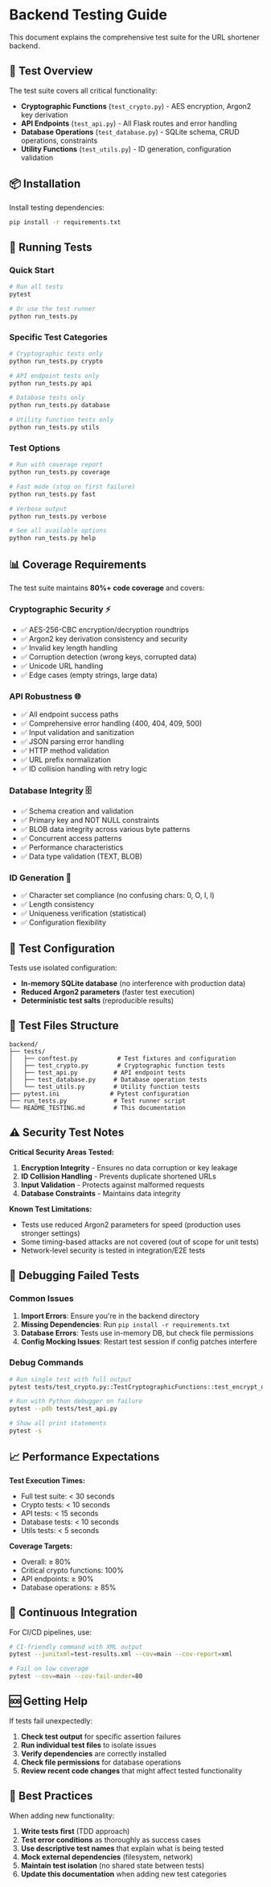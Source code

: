 # Backend Testing Guide

This document explains the comprehensive test suite for the URL shortener backend.

## 🧪 Test Overview

The test suite covers all critical functionality:

- **Cryptographic Functions** (`test_crypto.py`) - AES encryption, Argon2 key derivation
- **API Endpoints** (`test_api.py`) - All Flask routes and error handling
- **Database Operations** (`test_database.py`) - SQLite schema, CRUD operations, constraints
- **Utility Functions** (`test_utils.py`) - ID generation, configuration validation

## 📦 Installation

Install testing dependencies:

```bash
pip install -r requirements.txt
```

## 🚀 Running Tests

### Quick Start
```bash
# Run all tests
pytest

# Or use the test runner
python run_tests.py
```

### Specific Test Categories
```bash
# Cryptographic tests only
python run_tests.py crypto

# API endpoint tests only  
python run_tests.py api

# Database tests only
python run_tests.py database

# Utility function tests only
python run_tests.py utils
```

### Test Options
```bash
# Run with coverage report
python run_tests.py coverage

# Fast mode (stop on first failure)
python run_tests.py fast

# Verbose output
python run_tests.py verbose

# See all available options
python run_tests.py help
```

## 📊 Coverage Requirements

The test suite maintains **80%+ code coverage** and covers:

### Cryptographic Security ⚡
- ✅ AES-256-CBC encryption/decryption roundtrips
- ✅ Argon2 key derivation consistency and security
- ✅ Invalid key length handling
- ✅ Corruption detection (wrong keys, corrupted data)
- ✅ Unicode URL handling
- ✅ Edge cases (empty strings, large data)

### API Robustness 🌐
- ✅ All endpoint success paths
- ✅ Comprehensive error handling (400, 404, 409, 500)
- ✅ Input validation and sanitization
- ✅ JSON parsing error handling
- ✅ HTTP method validation
- ✅ URL prefix normalization
- ✅ ID collision handling with retry logic

### Database Integrity 🗄️
- ✅ Schema creation and validation
- ✅ Primary key and NOT NULL constraints
- ✅ BLOB data integrity across various byte patterns
- ✅ Concurrent access patterns
- ✅ Performance characteristics
- ✅ Data type validation (TEXT, BLOB)

### ID Generation 🎲
- ✅ Character set compliance (no confusing chars: 0, O, I, l)
- ✅ Length consistency
- ✅ Uniqueness verification (statistical)
- ✅ Configuration flexibility

## 🔧 Test Configuration

Tests use isolated configuration:
- **In-memory SQLite database** (no interference with production data)
- **Reduced Argon2 parameters** (faster test execution)
- **Deterministic test salts** (reproducible results)

## 📁 Test Files Structure

```
backend/
├── tests/
│   ├── conftest.py           # Test fixtures and configuration
│   ├── test_crypto.py        # Cryptographic function tests
│   ├── test_api.py          # API endpoint tests  
│   ├── test_database.py     # Database operation tests
│   └── test_utils.py        # Utility function tests
├── pytest.ini              # Pytest configuration
├── run_tests.py             # Test runner script
└── README_TESTING.md        # This documentation
```

## ⚠️ Security Test Notes

**Critical Security Areas Tested:**
1. **Encryption Integrity** - Ensures no data corruption or key leakage
2. **ID Collision Handling** - Prevents duplicate shortened URLs
3. **Input Validation** - Protects against malformed requests
4. **Database Constraints** - Maintains data integrity

**Known Test Limitations:**
- Tests use reduced Argon2 parameters for speed (production uses stronger settings)
- Some timing-based attacks are not covered (out of scope for unit tests)
- Network-level security is tested in integration/E2E tests

## 🐛 Debugging Failed Tests

### Common Issues

1. **Import Errors**: Ensure you're in the backend directory
2. **Missing Dependencies**: Run `pip install -r requirements.txt`
3. **Database Errors**: Tests use in-memory DB, but check file permissions
4. **Config Mocking Issues**: Restart test session if config patches interfere

### Debug Commands
```bash
# Run single test with full output
pytest tests/test_crypto.py::TestCryptographicFunctions::test_encrypt_decrypt_roundtrip -v -s

# Run with Python debugger on failure
pytest --pdb tests/test_api.py

# Show all print statements
pytest -s
```

## 📈 Performance Expectations

**Test Execution Times:**
- Full test suite: < 30 seconds
- Crypto tests: < 10 seconds  
- API tests: < 15 seconds
- Database tests: < 10 seconds
- Utils tests: < 5 seconds

**Coverage Targets:**
- Overall: ≥ 80%
- Critical crypto functions: 100%
- API endpoints: ≥ 90%
- Database operations: ≥ 85%

## 🔄 Continuous Integration

For CI/CD pipelines, use:

```bash
# CI-friendly command with XML output
pytest --junitxml=test-results.xml --cov=main --cov-report=xml

# Fail on low coverage
pytest --cov=main --cov-fail-under=80
```

## 🆘 Getting Help

If tests fail unexpectedly:

1. **Check test output** for specific assertion failures
2. **Run individual test files** to isolate issues
3. **Verify dependencies** are correctly installed
4. **Check file permissions** for database operations
5. **Review recent code changes** that might affect tested functionality

## 🎯 Best Practices

When adding new functionality:

1. **Write tests first** (TDD approach)
2. **Test error conditions** as thoroughly as success cases  
3. **Use descriptive test names** that explain what is being tested
4. **Mock external dependencies** (filesystem, network)
5. **Maintain test isolation** (no shared state between tests)
6. **Update this documentation** when adding new test categories 